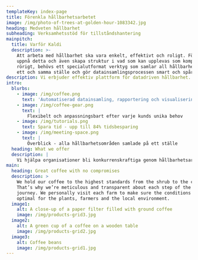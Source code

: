 ```yaml
---
templateKey: index-page
title: Förenkla hållbarhetsarbetet
image: /img/photo-of-trees-at-golden-hour-1083342.jpg
heading: Medveten hållbarhet
subheading: Verksamhetsstöd för tillståndshantering
mainpitch:
  title: Varför Kaldi
  description: >-
    Att arbeta med hållbarhet ska vara enkelt, effektivt och roligt. För att
    uppnå detta och även skapa struktur i vad som kan upplevas som komplext och
    rörigt, behövs ett specialutformat verktyg som samlar all hållbarhetsdata på
    ett och samma ställe och gör datainsamlingsprocessen smart och spårbar.
description: Vi erbjuder effektiv plattform för datadriven hållbarhet.
intro:
  blurbs:
    - image: /img/coffee.png
      text: 'Automatiserad datainsamling, rapportering och visualisering'
    - image: /img/coffee-gear.png
      text: |
        Flexibelt och anpassningsbart efter varje kunds unika behov
    - image: /img/tutorials.png
      text: Spara tid - upp till 84% tidsbesparing
    - image: /img/meeting-space.png
      text: |
        Överblick - alla hållbarhetsområden samlade på ett ställe
  heading: What we offer
  description: |
    Vi hjälpa organisationer bli konkurrenskraftiga genom hållbarhetsarbete.
main:
  heading: Great coffee with no compromises
  description: >
    We hold our coffee to the highest standards from the shrub to the cup.
    That’s why we’re meticulous and transparent about each step of the coffee’s
    journey. We personally visit each farm to make sure the conditions are
    optimal for the plants, farmers and the local environment.
  image1:
    alt: A close-up of a paper filter filled with ground coffee
    image: /img/products-grid3.jpg
  image2:
    alt: A green cup of a coffee on a wooden table
    image: /img/products-grid2.jpg
  image3:
    alt: Coffee beans
    image: /img/products-grid1.jpg
---
```


